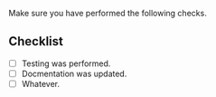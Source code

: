 Make sure you have performed the following checks.

## Checklist
- [ ] Testing was performed.
- [ ] Docmentation was updated.
- [ ] Whatever.

